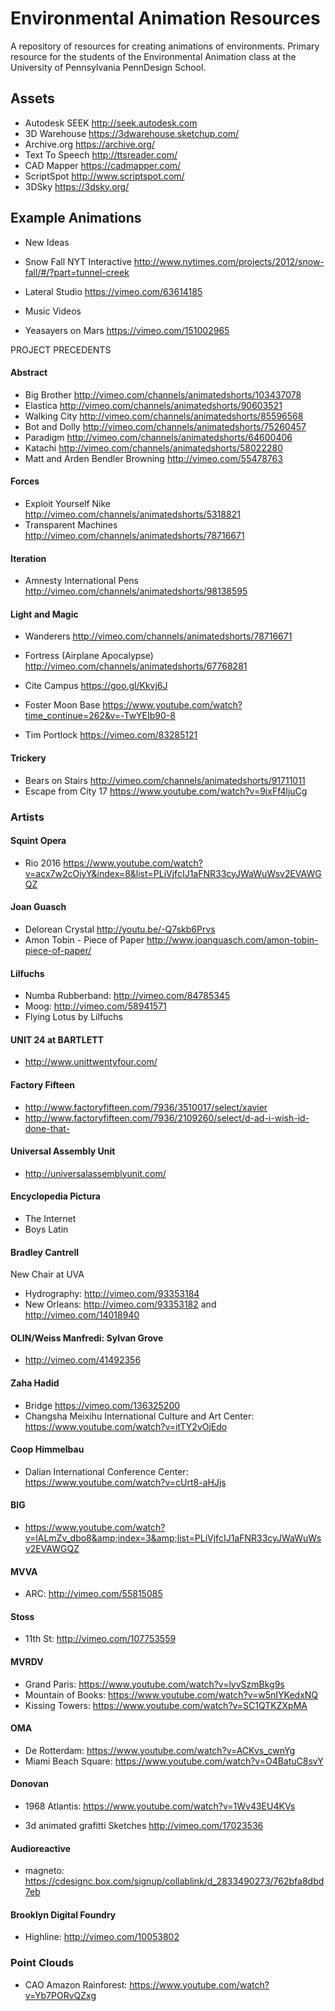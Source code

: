 # Environmental Animation Resources
A repository of resources for creating animations of environments. Primary resource for the students of the Environmental Animation class at the University of Pennsylvania PennDesign School.

## Assets

- Autodesk SEEK http://seek.autodesk.com
- 3D Warehouse https://3dwarehouse.sketchup.com/
- Archive.org https://archive.org/
- Text To Speech http://ttsreader.com/
- CAD Mapper https://cadmapper.com/
- ScriptSpot http://www.scriptspot.com/
- 3DSky https://3dsky.org/

## Example Animations

- New Ideas
- Snow Fall NYT Interactive http://www.nytimes.com/projects/2012/snow-fall/#/?part=tunnel-creek
- Lateral Studio https://vimeo.com/63614185

- Music Videos
- Yeasayers on Mars https://vimeo.com/151002965

PROJECT PRECEDENTS
#### Abstract
- Big Brother http://vimeo.com/channels/animatedshorts/103437078
- Elastica http://vimeo.com/channels/animatedshorts/90603521
- Walking City http://vimeo.com/channels/animatedshorts/85596568
- Bot and Dolly http://vimeo.com/channels/animatedshorts/75260457
- Paradigm http://vimeo.com/channels/animatedshorts/64600406
- Katachi http://vimeo.com/channels/animatedshorts/58022280
- Matt and Arden Bendler Browning http://vimeo.com/55478763

#### Forces
- Exploit Yourself Nike http://vimeo.com/channels/animatedshorts/5318821
- Transparent Machines http://vimeo.com/channels/animatedshorts/78716671

#### Iteration
- Amnesty International Pens http://vimeo.com/channels/animatedshorts/98138595

#### Light and Magic
- Wanderers http://vimeo.com/channels/animatedshorts/78716671
- Fortress (Airplane Apocalypse) http://vimeo.com/channels/animatedshorts/67768281

- Cite Campus https://goo.gl/Kkvj6J

- Foster Moon Base https://www.youtube.com/watch?time_continue=262&v=-TwYEIb90-8

- Tim Portlock https://vimeo.com/83285121

#### Trickery
- Bears on Stairs http://vimeo.com/channels/animatedshorts/91711011
- Escape from City 17 https://www.youtube.com/watch?v=9ixFf4ljuCg

### Artists

#### Squint Opera
- Rio 2016 https://www.youtube.com/watch?v=acx7w2cOjyY&index=8&list=PLiVjfcIJ1aFNR33cyJWaWuWsv2EVAWGQZ

#### Joan Guasch
- Delorean Crystal http://youtu.be/-Q7skb6Prvs
- Amon Tobin - Piece of Paper http://www.joanguasch.com/amon-tobin-piece-of-paper/

#### Lilfuchs
- Numba Rubberband: http://vimeo.com/84785345
- Moog: http://vimeo.com/58941571
- Flying Lotus by Lilfuchs

#### UNIT 24 at BARTLETT
- http://www.unittwentyfour.com/

#### Factory Fifteen
- http://www.factoryfifteen.com/7936/3510017/select/xavier
- http://www.factoryfifteen.com/7936/2109260/select/d-ad-i-wish-id-done-that-

#### Universal Assembly Unit
- http://universalassemblyunit.com/

#### Encyclopedia Pictura
- The Internet
- Boys Latin

#### Bradley Cantrell
New Chair at UVA
- Hydrography: http://vimeo.com/93353184
- New Orleans: http://vimeo.com/93353182 and http://vimeo.com/14018940


#### OLIN/Weiss Manfredi: Sylvan Grove
- http://vimeo.com/41492356

#### Zaha Hadid
- Bridge https://vimeo.com/136325200
- Changsha Meixihu International Culture and Art Center: https://www.youtube.com/watch?v=itTY2vOjEdo

#### Coop Himmelbau
- Dalian International Conference Center: https://www.youtube.com/watch?v=cUrt8-aHJjs

#### BIG
- https://www.youtube.com/watch?v=lALmZv_dbo8&amp;index=3&amp;list=PLiVjfcIJ1aFNR33cyJWaWuWsv2EVAWGQZ

#### MVVA
- ARC: http://vimeo.com/55815085

#### Stoss
- 11th St: http://vimeo.com/107753559

#### MVRDV
- Grand Paris: https://www.youtube.com/watch?v=lyvSzmBkg9s
- Mountain of Books: https://www.youtube.com/watch?v=w5nIYKedxNQ
- Kissing Towers: https://www.youtube.com/watch?v=SC1QTKZXpMA

#### OMA
- De Rotterdam: https://www.youtube.com/watch?v=ACKvs_cwnYg
- Miami Beach Square: https://www.youtube.com/watch?v=O4BatuC8svY

#### Donovan
- 1968 Atlantis: https://www.youtube.com/watch?v=1Wv43EU4KVs

- 3d animated grafitti Sketches http://vimeo.com/17023536

#### Audioreactive
- magneto: https://cdesignc.box.com/signup/collablink/d_2833490273/762bfa8dbd7eb

#### Brooklyn Digital Foundry
- Highline: http://vimeo.com/10053802

### Point Clouds
- CAO Amazon Rainforest: https://www.youtube.com/watch?v=Yb7PORvQZxg
